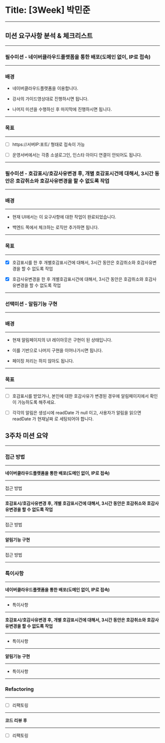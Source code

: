 # Title: [3Week] 박민준

---
## 미션 요구사항 분석 & 체크리스트

---
### 필수미션 - 네이버클라우드플랫폼을 통한 배포(도메인 없이, IP로 접속)

---

### 배경
- 네이버클라우드플랫폼을 이용합니다.

- 강사의 가이드영상대로 진행하시면 됩니다.

- 나머지 미션을 수행하신 후 마지막에 진행하시면 됩니다.
---
### 목표

---
- [ ] https://서버IP:포트/ 형태로 접속이 가능

- [ ] 운영서버에서는 각종 소셜로그인, 인스타 아이디 연결이 안되어도 됩니다.

---
### 필수미션 - 호감표시/호감사유변경 후, 개별 호감표시건에 대해서, 3시간 동안은 호감취소와 호감사유변경을 할 수 없도록 작업

---
### 배경

---
- 현재 UI에서는 이 요구사항에 대한 작업이 완료되었습니다.

- 백엔드 쪽에서 체크하는 로직만 추가하면 됩니다.
---
### 목표

---
- [x] 호감표시를 한 후 개별호감표시건에 대해서, 3시간 동안은 호감취소와 호감사유변경을 할 수 없도록 작업

- [x] 호감사유변경을 한 후 개별호감표시건에 대해서, 3시간 동안은 호감취소와 호감사유변경을 할 수 없도록 작업
---
### 선택미션 - 알림기능 구현

---
### 배경

---
- 현재 알림페이지의 UI 레이아웃은 구현이 된 상태입니다.

- 이를 기반으로 나머지 구현을 이어나가시면 됩니다.

- 페이징 처리는 하지 않아도 됩니다.
---
### 목표

---
- [ ] 호감표시를 받았거나, 본인에 대한 호감사유가 변경된 경우에 알림페이지에서 확인이 가능하도록 해주세요.

- [ ] 각각의 알림은 생성시에 readDate 가 null 이고, 사용자가 알림을 읽으면 readDate 가 현재날짜 로 세팅되어야 합니다.


## 3주차 미션 요약

---

### 접근 방법

---
**네이버클라우드플랫폼을 통한 배포(도메인 없이, IP로 접속)**

---
접근 방법


---
**호감표시/호감사유변경 후, 개별 호감표시건에 대해서, 3시간 동안은 호감취소와 호감사유변경을 할 수 없도록 작업**

---
 접근 방법

---
**알림기능 구현**

---
 접근 방법

---
### 특이사항

---
**네이버클라우드플랫폼을 통한 배포(도메인 없이, IP로 접속)**

---
- 특이사항

---
**호감표시/호감사유변경 후, 개별 호감표시건에 대해서, 3시간 동안은 호감취소와 호감사유변경을 할 수 없도록 작업**

---
- 특이사항
---
**알림기능 구현**

---
- 특이사항
---
### Refactoring

---
- [ ] 리팩토링  
---
**코드 리뷰 후**

---

- [ ] 리팩토링

